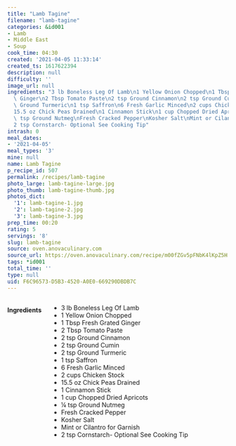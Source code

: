 ```yaml
---
title: "Lamb Tagine"
filename: "lamb-tagine"
categories: &id001
- Lamb
- Middle East
- Soup
cook_time: 04:30
created: '2021-04-05 11:33:14'
created_ts: 1617622394
description: null
difficulty: ''
image_url: null
ingredients: "3 lb Boneless Leg Of Lamb\n1 Yellow Onion Chopped\n1 Tbsp Fresh Grated\
  \ Ginger\n2 Tbsp Tomato Paste\n2 tsp Ground Cinnamon\n2 tsp Ground Cumin\n2 tsp\
  \ Ground Turmeric\n1 tsp Saffron\n6 Fresh Garlic Minced\n2 cups Chicken Stock\n\
  15.5 oz Chick Peas Drained\n1 Cinnamon Stick\n1 cup Chopped Dried Apricots\n\xBC\
  \ tsp Ground Nutmeg\nFresh Cracked Pepper\nKosher Salt\nMint or Cilantro for Garnish\n\
  2 tsp Cornstarch- Optional See Cooking Tip"
intrash: 0
meal_dates:
- '2021-04-05'
meal_types: '3'
mine: null
name: Lamb Tagine
p_recipe_id: 507
permalink: /recipes/lamb-tagine
photo_large: lamb-tagine-large.jpg
photo_thumb: lamb-tagine-thumb.jpg
photos_dict:
  '1': lamb-tagine-1.jpg
  '2': lamb-tagine-2.jpg
  '3': lamb-tagine-3.jpg
prep_time: 00:20
rating: 5
servings: '8'
slug: lamb-tagine
source: oven.anovaculinary.com
source_url: https://oven.anovaculinary.com/recipe/m00fZGv5pFNbK4lKpZ5H
tags: *id001
total_time: ''
type: null
uid: F6C96573-D5B3-4520-A0E0-669290DBDB7C
---
```

<div class="large-8 medium-7 columns" id="writeup">	</div><!-- #writeup -->
</div><!-- #row-one -->
<div class="row" id="row-two">	<div class="medium-4 small-5 columns" id="ingredients"><h4>Ingredients</h4><div class="box box-ingredients content"><ul>
<li>3 lb Boneless Leg Of Lamb</li>
<li>1 Yellow Onion Chopped</li>
<li>1 Tbsp Fresh Grated Ginger</li>
<li>2 Tbsp Tomato Paste</li>
<li>2 tsp Ground Cinnamon</li>
<li>2 tsp Ground Cumin</li>
<li>2 tsp Ground Turmeric</li>
<li>1 tsp Saffron</li>
<li>6 Fresh Garlic Minced</li>
<li>2 cups Chicken Stock</li>
<li>15.5 oz Chick Peas Drained</li>
<li>1 Cinnamon Stick</li>
<li>1 cup Chopped Dried Apricots</li>
<li>¼ tsp Ground Nutmeg</li>
<li>Fresh Cracked Pepper</li>
<li>Kosher Salt</li>
<li>Mint or Cilantro for Garnish</li>
<li>2 tsp Cornstarch- Optional See Cooking Tip</li>
</ul>
</div>	</div>	<div class="medium-6 small-7 columns" id="directions">	</div>